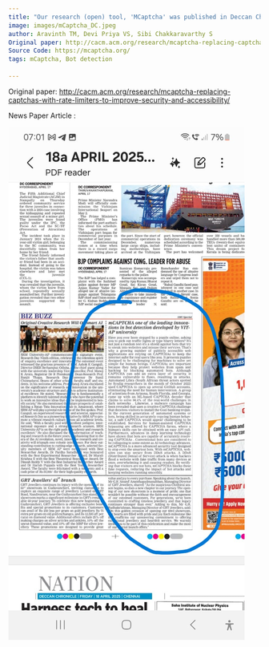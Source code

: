 ```yaml
---
title: "Our research (open) tool, 'MCaptcha' was published in Deccan Chronicles - news article"
image: images/mCaptcha_DC.jpeg
author: Aravinth TM, Devi Priya VS, Sibi Chakkaravarthy S
Original paper: http://cacm.acm.org/research/mcaptcha-replacing-captchas-with-rate-limiters-to-improve-security-and-accessibility/
Source Code: https://mcaptcha.org/
tags: mCaptcha, Bot detection

---
```


Original paper: http://cacm.acm.org/research/mcaptcha-replacing-captchas-with-rate-limiters-to-improve-security-and-accessibility/

News Paper Article :

![image](images/mCaptcha_DC.jpeg)
